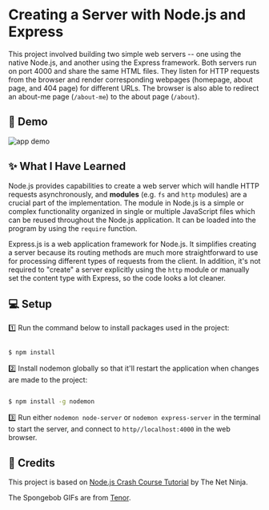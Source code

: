 # Creating a Server with Node.js and Express

This project involved building two simple web servers -- one using the native Node.js, and another using the Express framework. Both servers run on port 4000 and share the same HTML files. They listen for HTTP requests from the browser and render corresponding webpages (homepage, about page, and 404 page) for different URLs. The browser is also able to redirect an about-me page (`/about-me`) to the about page (`/about`).


## 🎉 Demo 

![app demo](assets/server.gif)


## ✨ What I Have Learned

Node.js provides capabilities to create a web server which will handle HTTP requests asynchronously, and **modules** (e.g. `fs` and `http` modules) are a crucial part of the implementation. The module in Node.js is a simple or complex functionality organized in single or multiple JavaScript files which can be reused throughout the Node.js application. It can be loaded into the program by using the `require` function.

Express.js is a web application framework for Node.js. It simplifies creating a server because its routing methods are much more straightforward to use for processing different types of requests from the client. In addition, it's not required to "create" a server explicitly using the `http` module or manually set the content type with Express, so the code looks a lot cleaner. 

## 💻 Setup

1️⃣ Run the command below to install packages used in the project:
```sh

$ npm install

```
2️⃣ Install nodemon globally so that it'll restart the application when changes are made to the project:
```sh

$ npm install -g nodemon

```


3️⃣ Run either `nodemon node-server` or `nodemon express-server` in the terminal to start the server, and connect to `http//localhost:4000` in the web browser.

## 👏 Credits

This project is based on <a href="https://www.youtube.com/playlist?list=PL4cUxeGkcC9jsz4LDYc6kv3ymONOKxwBU">Node.js Crash Course Tutorial</a> by The Net Ninja.

The Spongebob GIFs are from <a href="https://tenor.com/search/spongebob-gifs">Tenor</a>.
